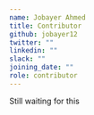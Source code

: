 ```yaml
---
name: Jobayer Ahmed
title: Contributor
github: jobayer12
twitter: ""
linkedin: ""
slack: ""
joining_date: ""
role: contributor
---
```


Still waiting for this
